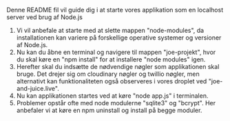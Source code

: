 Denne README fil vil guide dig i at starte vores applikation som en localhost server ved brug af Node.js

1. Vi vil anbefale at starte med at slette mappen "node-modules", da installationen kan variere på forskellige operative systemer og versioner af Node.js.
2. Nu kan du åbne en terminal og navigere til mappen "joe-projekt", hvor du skal køre en "npm install" for at installere "node modules" igen.
3. Herefter skal du indsætte de nødvendige nøgler som applikationen skal bruge. Det drejer sig om cloudinary nøgler og twillio nøgler, men alternativt kan funktionaliteten også observeres i vores droplet ved "joe-and-juice.live".
4. Nu kan applikationen startes ved at køre "node app.js" i terminalen.
5. Problemer opstår ofte med node modulerne "sqlite3" og "bcrypt". Her anbefaler vi at køre en npm uninstall og install på begge moduler.
